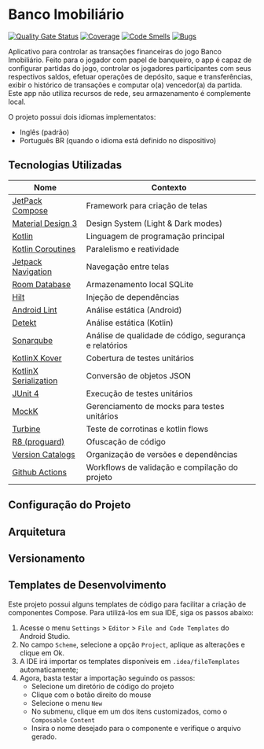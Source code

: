 # Banco Imobiliário

[![Quality Gate Status](https://sonarcloud.io/api/project_badges/measure?project=JoaoGeniselli_Banco-Imobiliario&metric=alert_status)](https://sonarcloud.io/summary/new_code?id=JoaoGeniselli_Banco-Imobiliario) 
[![Coverage](https://sonarcloud.io/api/project_badges/measure?project=JoaoGeniselli_Banco-Imobiliario&metric=coverage)](https://sonarcloud.io/summary/new_code?id=JoaoGeniselli_Banco-Imobiliario)
[![Code Smells](https://sonarcloud.io/api/project_badges/measure?project=JoaoGeniselli_Banco-Imobiliario&metric=code_smells)](https://sonarcloud.io/summary/new_code?id=JoaoGeniselli_Banco-Imobiliario)
[![Bugs](https://sonarcloud.io/api/project_badges/measure?project=JoaoGeniselli_Banco-Imobiliario&metric=bugs)](https://sonarcloud.io/summary/new_code?id=JoaoGeniselli_Banco-Imobiliario)

Aplicativo para controlar as transações financeiras do jogo Banco Imobiliário. Feito para o
jogador com papel de banqueiro, o app é capaz de configurar partidas do jogo, controlar os jogadores 
participantes com seus respectivos saldos, efetuar operações de depósito, saque e transferências, 
exibir o histórico de transações e computar o(a) vencedor(a) da partida. Este app não utiliza 
recursos de rede, seu armazenamento é complemente local.

O projeto possui dois idiomas implementatos:
- Inglês (padrão)
- Português BR (quando o idioma está definido no dispositivo)

## Tecnologias Utilizadas

| Nome                                                                                                      | Contexto                                               |
|-----------------------------------------------------------------------------------------------------------|--------------------------------------------------------|
| [JetPack Compose](https://developer.android.com/compose)                                                  | Framework para criação de telas                        |
| [Material Design 3](https://m3.material.io/)                                                              | Design System (Light & Dark modes)                     |
| [Kotlin](https://kotlinlang.org/)                                                                         | Linguagem de programação principal                     |
| [Kotlin Coroutines](https://kotlinlang.org/docs/coroutines-overview.html)                                 | Paralelismo e reatividade                              |
| [Jetpack Navigation](https://developer.android.com/develop/ui/compose/navigation)                         | Navegação entre telas                                  |
| [Room Database](https://developer.android.com/training/data-storage/room)                                 | Armazenamento local SQLite                             |
| [Hilt](https://developer.android.com/training/dependency-injection/hilt-android)                          | Injeção de dependências                                |
| [Android Lint](https://developer.android.com/studio/write/lint)                                           | Análise estática (Android)                             |
| [Detekt](https://detekt.dev/)                                                                             | Análise estática (Kotlin)                              |
| [Sonarqube](https://www.sonarsource.com/products/sonarqube/)                                              | Análise de qualidade de código, segurança e relatórios |
| [KotlinX Kover](https://github.com/Kotlin/kotlinx-kover)                                                  | Cobertura de testes unitários                          |
| [KotlinX Serialization](https://kotlinlang.org/docs/serialization.html)                                   | Conversão de objetos JSON                              |
| [JUnit 4](https://junit.org/junit4/)                                                                      | Execução de testes unitários                           |
| [MockK](https://mockk.io/)                                                                                | Gerenciamento de mocks para testes unitários           | 
| [Turbine](https://github.com/cashapp/turbine)                                                             | Teste de corrotinas e kotlin flows                     |
| [R8 (proguard)](https://developer.android.com/topic/performance/app-optimization/enable-app-optimization) | Ofuscação de código                                    |
| [Version Catalogs](https://docs.gradle.org/current/userguide/version_catalogs.html)                       | Organização de versões e dependências                  |
| [Github Actions](https://github.com/features/actions?locale=pt-BR)                                        | Workflows de validação e compilação do projeto         |

## Configuração do Projeto

## Arquitetura

## Versionamento

## Templates de Desenvolvimento

Este projeto possui alguns templates de código para facilitar a criação de componentes Compose.
Para utilizá-los em sua IDE, siga os passos abaixo:

1. Acesse o menu `Settings` > `Editor` > `File and Code Templates` do Android Studio.
2. No campo `Scheme`, selecione a opção `Project`, aplique as alterações e clique em Ok.
3. A IDE irá importar os templates disponíveis em `.idea/fileTemplates` automaticamente;
4. Agora, basta testar a importação seguindo os passos:
    - Selecione um diretório de código do projeto
    - Clique com o botão direito do mouse
    - Selecione o menu `New`
    - No submenu, clique em um dos itens customizados, como o `Composable Content`
    - Insira o nome desejado para o componente e verifique o arquivo gerado. 